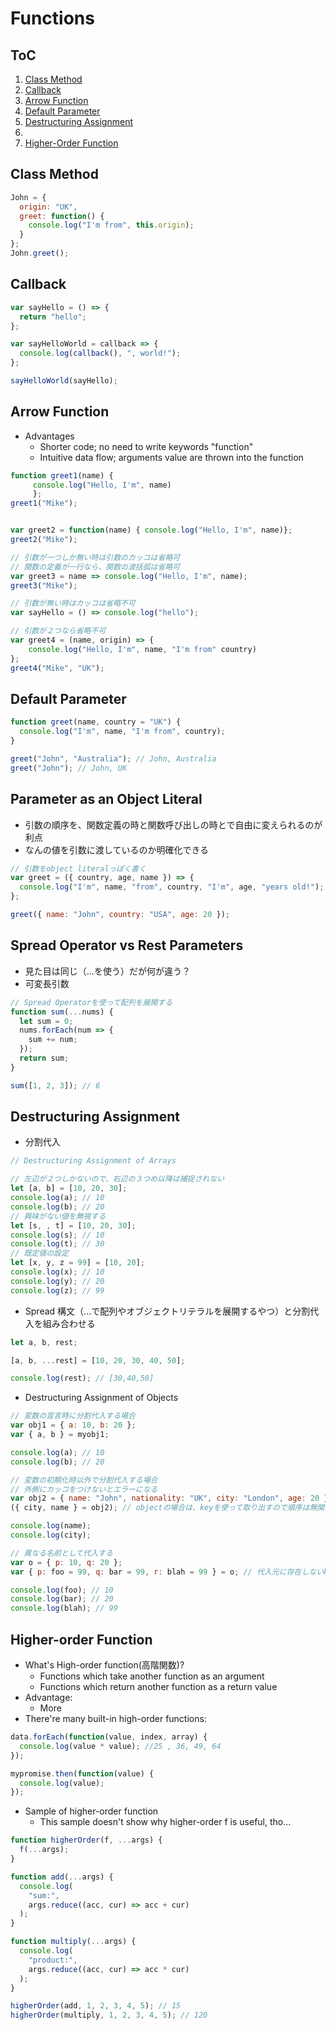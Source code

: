 # Functions

## ToC

1. [Class Method](#method)
1. [Callback](#callback)
1. [Arrow Function](#arrow)
1. [Default Parameter](#default)
1. [Destructuring Assignment](#)
1. [](#)
1. [Higher-Order Function](#higher)

## Class Method <a id="method" name="method"></a>

```js
John = {
  origin: "UK",
  greet: function() {
    console.log("I'm from", this.origin);
  }
};
John.greet();
```

## Callback <a name="callback" id="callback"></a>

```js
var sayHello = () => {
  return "hello";
};

var sayHelloWorld = callback => {
  console.log(callback(), ", world!");
};

sayHelloWorld(sayHello);
```


## Arrow Function <a id="arrow" name="arrow"></a>

- Advantages
  - Shorter code; no need to write keywords "function"
  - Intuitive data flow; arguments value are thrown into the function

```js
function greet1(name) {
     console.log("Hello, I'm", name)
     };
greet1("Mike");


var greet2 = function(name) { console.log("Hello, I'm", name)};
greet2("Mike");

// 引数が一つしか無い時は引数のカッコは省略可
// 関数の定義が一行なら、関数の波括弧は省略可
var greet3 = name => console.log("Hello, I'm", name);
greet3("Mike");

// 引数が無い時はカッコは省略不可
var sayHello = () => console.log("hello");

// 引数が２つなら省略不可
var greet4 = (name, origin) => {
    console.log("Hello, I'm", name, "I'm from" country)
};
greet4("Mike", "UK");

```

## Default Parameter  <a name="default" id="default"></a>

```js
function greet(name, country = "UK") {
  console.log("I'm", name, "I'm from", country);
}

greet("John", "Australia"); // John, Australia
greet("John"); // John, UK
```

## Parameter as an Object Literal

- 引数の順序を、関数定義の時と関数呼び出しの時とで自由に変えられるのが利点
- なんの値を引数に渡しているのか明確化できる

```js
// 引数をobject literalっぽく書く
var greet = ({ country, age, name }) => {
  console.log("I'm", name, "from", country, "I'm", age, "years old!");
};

greet({ name: "John", country: "USA", age: 20 });
```

## Spread Operator vs Rest Parameters  <a name="spread" id="spread"></a>

- 見た目は同じ（...を使う）だが何が違う？
- 可変長引数

```js
// Spread Operatorを使って配列を展開する
function sum(...nums) {
  let sum = 0;
  nums.forEach(num => {
    sum += num;
  });
  return sum;
}

sum([1, 2, 3]); // 6
```

## Destructuring Assignment <a name="" id=""></a>

- 分割代入

```js
// Destructuring Assignment of Arrays

// 左辺が２つしかないので、右辺の３つめ以降は捕捉されない
let [a, b] = [10, 20, 30];
console.log(a); // 10
console.log(b); // 20
// 興味がない値を無視する
let [s, , t] = [10, 20, 30];
console.log(s); // 10
console.log(t); // 30
// 既定値の設定
let [x, y, z = 99] = [10, 20];
console.log(x); // 10
console.log(y); // 20
console.log(z); // 99
```

- Spread 構文（...で配列やオブジェクトリテラルを展開するやつ）と分割代入を組み合わせる

```js
let a, b, rest;

[a, b, ...rest] = [10, 20, 30, 40, 50];

console.log(rest); // [30,40,50]
```

- Destructuring Assignment of Objects

```js
// 変数の宣言時に分割代入する場合
var obj1 = { a: 10, b: 20 };
var { a, b } = myobj1;

console.log(a); // 10
console.log(b); // 20

// 変数の初期化時以外で分割代入する場合
// 外側にカッコをつけないとエラーになる
var obj2 = { name: "John", nationality: "UK", city: "London", age: 20 };
({ city, name } = obj2); // objectの場合は、keyを使って取り出すので順序は無関係

console.log(name);
console.log(city);

// 異なる名前として代入する
var o = { p: 10, q: 20 };
var { p: foo = 99, q: bar = 99, r: blah = 99 } = o; // 代入元に存在しないkeyについて既定値を設定

console.log(foo); // 10
console.log(bar); // 20
console.log(blah); // 99
```

## Higher-order Function <a id="higher" name="higher"></a>

- What's High-order function(高階関数)?
  - Functions which take another function as an argument
  - Functions which return another function as a return value
- Advantage:
  - More
- There're many built-in high-order functions:

```js
data.forEach(function(value, index, array) {
  console.log(value * value); //25 , 36, 49, 64
});

mypromise.then(function(value) {
  console.log(value);
});
```

- Sample of higher-order function
  - This sample doesn't show why higher-order f is useful, tho...

```js
function higherOrder(f, ...args) {
  f(...args);
}

function add(...args) {
  console.log(
    "sum:",
    args.reduce((acc, cur) => acc + cur)
  );
}

function multiply(...args) {
  console.log(
    "product:",
    args.reduce((acc, cur) => acc * cur)
  );
}

higherOrder(add, 1, 2, 3, 4, 5); // 15
higherOrder(multiply, 1, 2, 3, 4, 5); // 120
```

